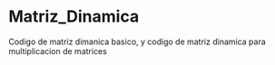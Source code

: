 # Matriz_Dinamica
Codigo de matriz dimanica basico, y codigo de matriz dinamica para multiplicacion de matrices
